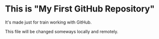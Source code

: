 # This is "My First GitHub Repository"

It's made just for train working with GitHub.

This file will be changed someways locally and remotely.
